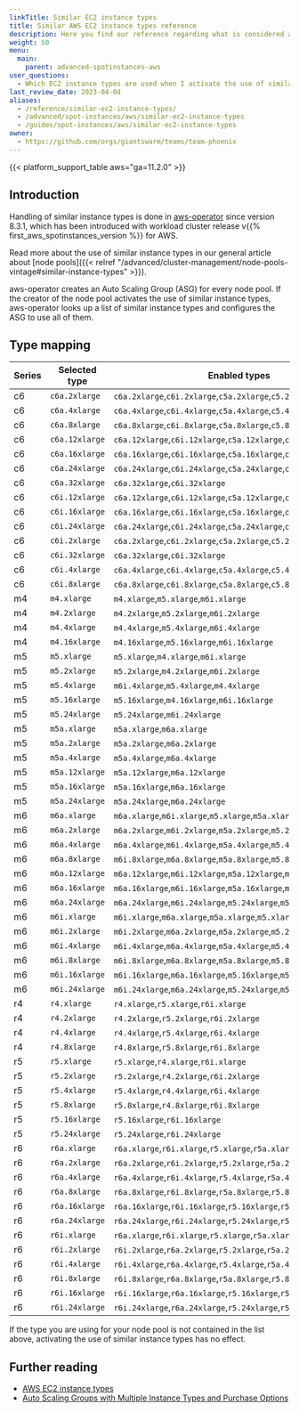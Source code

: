 ```yaml
---
linkTitle: Similar EC2 instance types
title: Similar AWS EC2 instance types reference
description: Here you find our reference regarding what is considered a similar instance type.
weight: 50
menu:
  main:
    parent: advanced-spotinstances-aws
user_questions:
  - Which EC2 instance types are used when I activate the use of similar instance types?
last_review_date: 2023-04-04
aliases:
  - /reference/similar-ec2-instance-types/
  - /advanced/spot-instances/aws/similar-ec2-instance-types
  - /guides/spot-instances/aws/similar-ec2-instance-types
owner:
  - https://github.com/orgs/giantswarm/teams/team-phoenix
---
```


{{< platform_support_table aws="ga=11.2.0" >}}

## Introduction

Handling of similar instance types is done in [aws-operator](https://github.com/giantswarm/aws-operator) since version 8.3.1, which has been introduced with workload cluster release v{{% first_aws_spotinstances_version %}} for AWS.

Read more about the use of similar instance types in our general article about [node pools]({{< relref "/advanced/cluster-management/node-pools-vintage#similar-instance-types" >}}).

aws-operator creates an Auto Scaling Group (ASG) for every node pool. If the creator of the node pool activates the use of similar instance types, aws-operator looks up a list of similar instance types and configures the ASG to use all of them.

## Type mapping

| Series | Selected type  | Enabled types                                                                                 |
|--------|----------------|-----------------------------------------------------------------------------------------------|
 c6 | `c6a.2xlarge` | `c6a.2xlarge`,`c6i.2xlarge`,`c5a.2xlarge`,`c5.2xlarge` |
 c6 | `c6a.4xlarge` | `c6a.4xlarge`,`c6i.4xlarge`,`c5a.4xlarge`,`c5.4xlarge` |
 c6 | `c6a.8xlarge` | `c6a.8xlarge`,`c6i.8xlarge`,`c5a.8xlarge`,`c5.8xlarge` |
 c6 | `c6a.12xlarge` | `c6a.12xlarge`,`c6i.12xlarge`,`c5a.12xlarge`,`c5.12xlarge` |
 c6 | `c6a.16xlarge` | `c6a.16xlarge`,`c6i.16xlarge`,`c5a.16xlarge`,`c5.16xlarge` |
 c6 | `c6a.24xlarge` | `c6a.24xlarge`,`c6i.24xlarge`,`c5a.24xlarge`,`c5.24xlarge` |
 c6 | `c6a.32xlarge` | `c6a.32xlarge`,`c6i.32xlarge` |
 c6 | `c6i.12xlarge` | `c6a.12xlarge`,`c6i.12xlarge`,`c5a.12xlarge`,`c5.12xlarge` |
 c6 | `c6i.16xlarge` | `c6a.16xlarge`,`c6i.16xlarge`,`c5a.16xlarge`,`c5.16xlarge` |
 c6 | `c6i.24xlarge` | `c6a.24xlarge`,`c6i.24xlarge`,`c5a.24xlarge`,`c5.24xlarge` |
 c6 | `c6i.2xlarge` | `c6a.2xlarge`,`c6i.2xlarge`,`c5a.2xlarge`,`c5.2xlarge` |
 c6 | `c6i.32xlarge` | `c6a.32xlarge`,`c6i.32xlarge` |
 c6 | `c6i.4xlarge` | `c6a.4xlarge`,`c6i.4xlarge`,`c5a.4xlarge`,`c5.4xlarge` |
 c6 | `c6i.8xlarge` | `c6a.8xlarge`,`c6i.8xlarge`,`c5a.8xlarge`,`c5.8xlarge` |
 m4 | `m4.xlarge` | `m4.xlarge`,`m5.xlarge`,`m6i.xlarge` |
 m4 | `m4.2xlarge` | `m4.2xlarge`,`m5.2xlarge`,`m6i.2xlarge` |
 m4 | `m4.4xlarge` | `m4.4xlarge`,`m5.4xlarge`,`m6i.4xlarge` |
 m4 | `m4.16xlarge` | `m4.16xlarge`,`m5.16xlarge`,`m6i.16xlarge` |
 m5 | `m5.xlarge` | `m5.xlarge`,`m4.xlarge`,`m6i.xlarge` |
 m5 | `m5.2xlarge` | `m5.2xlarge`,`m4.2xlarge`,`m6i.2xlarge` |
 m5 | `m5.4xlarge` | `m6i.4xlarge`,`m5.4xlarge`,`m4.4xlarge` |
 m5 | `m5.16xlarge` | `m5.16xlarge`,`m4.16xlarge`,`m6i.16xlarge` |
 m5 | `m5.24xlarge` | `m5.24xlarge`,`m6i.24xlarge` |
 m5 | `m5a.xlarge` | `m5a.xlarge`,`m6a.xlarge` |
 m5 | `m5a.2xlarge` | `m5a.2xlarge`,`m6a.2xlarge` |
 m5 | `m5a.4xlarge` | `m5a.4xlarge`,`m6a.4xlarge` |
 m5 | `m5a.12xlarge` | `m5a.12xlarge`,`m6a.12xlarge` |
 m5 | `m5a.16xlarge` | `m5a.16xlarge`,`m6a.16xlarge` |
 m5 | `m5a.24xlarge` | `m5a.24xlarge`,`m6a.24xlarge` |
 m6 | `m6a.xlarge` | `m6a.xlarge`,`m6i.xlarge`,`m5.xlarge`,`m5a.xlarge` |
 m6 | `m6a.2xlarge` | `m6a.2xlarge`,`m6i.2xlarge`,`m5a.2xlarge`,`m5.2xlarge` |
 m6 | `m6a.4xlarge` | `m6a.4xlarge`,`m6i.4xlarge`,`m5a.4xlarge`,`m5.4xlarge` |
 m6 | `m6a.8xlarge` | `m6i.8xlarge`,`m6a.8xlarge`,`m5a.8xlarge`,`m5.8xlarge` |
 m6 | `m6a.12xlarge` | `m6a.12xlarge`,`m6i.12xlarge`,`m5a.12xlarge`,`m5.12xlarge` |
 m6 | `m6a.16xlarge` | `m6a.16xlarge`,`m6i.16xlarge`,`m5a.16xlarge`,`m5.16xlarge` |
 m6 | `m6a.24xlarge` | `m6a.24xlarge`,`m6i.24xlarge`,`m5.24xlarge`,`m5a.24xlarge` |
 m6 | `m6i.xlarge` | `m6i.xlarge`,`m6a.xlarge`,`m5a.xlarge`,`m5.xlarge` |
 m6 | `m6i.2xlarge` | `m6i.2xlarge`,`m6a.2xlarge`,`m5a.2xlarge`,`m5.2xlarge` |
 m6 | `m6i.4xlarge` | `m6i.4xlarge`,`m6a.4xlarge`,`m5a.4xlarge`,`m5.4xlarge` |
 m6 | `m6i.8xlarge` | `m6i.8xlarge`,`m6a.8xlarge`,`m5a.8xlarge`,`m5.8xlarge` |
 m6 | `m6i.16xlarge` | `m6i.16xlarge`,`m6a.16xlarge`,`m5.16xlarge`,`m5a.16xlarge` |
 m6 | `m6i.24xlarge` | `m6i.24xlarge`,`m6a.24xlarge`,`m5.24xlarge`,`m5a.24xlarge` |
 r4 | `r4.xlarge` | `r4.xlarge`,`r5.xlarge`,`r6i.xlarge` |
 r4 | `r4.2xlarge` | `r4.2xlarge`,`r5.2xlarge`,`r6i.2xlarge` |
 r4 | `r4.4xlarge` | `r4.4xlarge`,`r5.4xlarge`,`r6i.4xlarge` |
 r4 | `r4.8xlarge` | `r4.8xlarge`,`r5.8xlarge`,`r6i.8xlarge` |
 r5 | `r5.xlarge` | `r5.xlarge`,`r4.xlarge`,`r6i.xlarge` |
 r5 | `r5.2xlarge` | `r5.2xlarge`,`r4.2xlarge`,`r6i.2xlarge` |
 r5 | `r5.4xlarge` | `r5.4xlarge`,`r4.4xlarge`,`r6i.4xlarge` |
 r5 | `r5.8xlarge` | `r5.8xlarge`,`r4.8xlarge`,`r6i.8xlarge` |
 r5 | `r5.16xlarge` | `r5.16xlarge`,`r6i.16xlarge` |
 r5 | `r5.24xlarge` | `r5.24xlarge`,`r6i.24xlarge` |
 r6 | `r6a.xlarge` | `r6a.xlarge`,`r6i.xlarge`,`r5.xlarge`,`r5a.xlarge`,`r4.xlarge` |
 r6 | `r6a.2xlarge` | `r6a.2xlarge`,`r6i.2xlarge`,`r5.2xlarge`,`r5a.2xlarge`,`r4.2xlarge` |
 r6 | `r6a.4xlarge` | `r6a.4xlarge`,`r6i.4xlarge`,`r5.4xlarge`,`r5a.4xlarge`,`r4.4xlarge` |
 r6 | `r6a.8xlarge` | `r6a.8xlarge`,`r6i.8xlarge`,`r5a.8xlarge`,`r5.8xlarge`,`r4.8xlarge` |
 r6 | `r6a.16xlarge` | `r6a.16xlarge`,`r6i.16xlarge`,`r5.16xlarge`,`r5a.16xlarge` |
 r6 | `r6a.24xlarge` | `r6a.24xlarge`,`r6i.24xlarge`,`r5.24xlarge`,`r5a.24xlarge` |
 r6 | `r6i.xlarge` | `r6a.xlarge`,`r6i.xlarge`,`r5.xlarge`,`r5a.xlarge`,`r4.xlarge` |
 r6 | `r6i.2xlarge` | `r6i.2xlarge`,`r6a.2xlarge`,`r5.2xlarge`,`r5a.2xlarge`,`r4.2xlarge` |
 r6 | `r6i.4xlarge` | `r6i.4xlarge`,`r6a.4xlarge`,`r5.4xlarge`,`r5a.4xlarge`,`r4.4xlarge` |
 r6 | `r6i.8xlarge` | `r6i.8xlarge`,`r6a.8xlarge`,`r5a.8xlarge`,`r5.8xlarge`,`r4.8xlarge` |
 r6 | `r6i.16xlarge` | `r6i.16xlarge`,`r6a.16xlarge`,`r5.16xlarge`,`r5a.16xlarge` |
 r6 | `r6i.24xlarge` | `r6i.24xlarge`,`r6a.24xlarge`,`r5.24xlarge`,`r5a.24xlarge` |

If the type you are using for your node pool is not contained in the list above, activating the use of similar instance types has no effect.

## Further reading

- [AWS EC2 instance types](https://aws.amazon.com/ec2/instance-types/)
- [Auto Scaling Groups with Multiple Instance Types and Purchase Options](https://docs.aws.amazon.com/autoscaling/ec2/userguide/asg-purchase-options.html)

